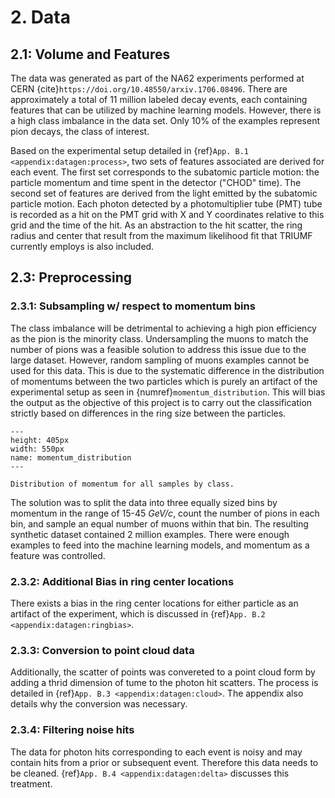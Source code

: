 # 2. Data 

## 2.1: Volume and Features

The data was generated as part of the NA62 experiments performed at CERN {cite}`https://doi.org/10.48550/arxiv.1706.08496`.  There are approximately a total of 11 million labeled decay events, each containing features that can be utilized by machine learning models. However, there is a high class imbalance in the data set. Only 10% of the examples represent pion decays, the class of interest.

Based on the experimental setup detailed in {ref}`App. B.1 <appendix:datagen:process>`, two sets of features associated are derived for each event. The first set corresponds to the subatomic particle motion: the particle momentum and time spent in the detector ("CHOD" time). The second set of features are derived from the light emitted by the subatomic particle motion. Each photon detected by a photomultiplier tube (PMT) tube is recorded as a hit on the PMT grid with X and Y coordinates relative to this grid and the time of the hit. As an abstraction to the hit scatter, the ring radius and center that result from the maximum likelihood fit that TRIUMF currently employs is also included.

## 2.3: Preprocessing

### 2.3.1: Subsampling w/ respect to momentum bins

The class imbalance will be detrimental to achieving a high pion efficiency as the pion is the minority class. Undersampling the muons to match the number of pions was a feasible solution to address this issue due to the large dataset. However, random sampling of muons examples cannot be used for this data. This is due to the systematic difference in the distribution of momentums between the two particles which is purely an artifact of the experimental setup as seen in {numref}`momentum_distribution`. This will bias the output as the objective of this project is to carry out the classification strictly based on differences in the ring size between the particles. 

```{figure} ../images/eda_p_dist.svg
---
height: 405px
width: 550px
name: momentum_distribution
---

Distribution of momentum for all samples by class. 
```

The solution was to split the data into three equally sized bins by momentum in the range of 15-45 *GeV/c*, count the number of pions in each bin, and sample an equal number of muons within that bin. The resulting synthetic dataset contained 2 million examples. There were enough examples to feed into the machine learning models, and momentum as a feature was controlled. 

### 2.3.2: Additional Bias in ring center locations 

There exists a bias in the ring center locations for either particle as an artifact of the experiment, which is discussed in {ref}`App. B.2 <appendix:datagen:ringbias>`.

### 2.3.3: Conversion to point cloud data 

Additionally, the scatter of points was convereted to a point cloud form by adding a thrid dimension of tume to the photon hit scatters. The process is detailed in {ref}`App. B.3 <appendix:datagen:cloud>`. The appendix also details why the conversion was necessary.

### 2.3.4: Filtering noise hits 

The data for photon hits corresponding to each event is noisy and may contain hits from a prior or subsequent event. Therefore this data needs to be cleaned. {ref}`App. B.4 <appendix:datagen:delta>` discusses this treatment. 


